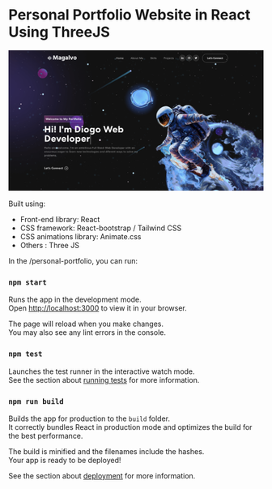 # Personal Portfolio Website in React Using ThreeJS

<img width="1266" alt="Screen Shot 2022-06-19 at 2 18 18 PM" src="src/assets/img/img/Screenshot 2023-06-23 at 11.40.02.png">

Built using:

- Front-end library: React
- CSS framework: React-bootstrap / Tailwind CSS
- CSS animations library: Animate.css
- Others : Three JS

In the /personal-portfolio, you can run:

### `npm start`

Runs the app in the development mode.\
Open [http://localhost:3000](http://localhost:3000) to view it in your browser.

The page will reload when you make changes.\
You may also see any lint errors in the console.

### `npm test`

Launches the test runner in the interactive watch mode.\
See the section about [running tests](https://facebook.github.io/create-react-app/docs/running-tests) for more information.

### `npm run build`

Builds the app for production to the `build` folder.\
It correctly bundles React in production mode and optimizes the build for the best performance.

The build is minified and the filenames include the hashes.\
Your app is ready to be deployed!

See the section about [deployment](https://facebook.github.io/create-react-app/docs/deployment) for more information.
